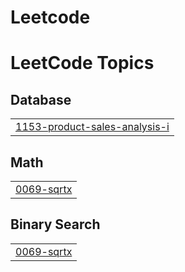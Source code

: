 # Leetcode
<!---LeetCode Topics Start-->
# LeetCode Topics
## Database
|  |
| ------- |
| [1153-product-sales-analysis-i](https://github.com/Aniso13/Leetcode/tree/master/1153-product-sales-analysis-i) |
## Math
|  |
| ------- |
| [0069-sqrtx](https://github.com/Aniso13/Leetcode/tree/master/0069-sqrtx) |
## Binary Search
|  |
| ------- |
| [0069-sqrtx](https://github.com/Aniso13/Leetcode/tree/master/0069-sqrtx) |
<!---LeetCode Topics End-->